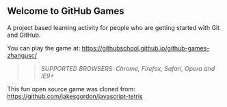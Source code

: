 ## Welcome to GitHub Games

A project based learning activity for people who are getting started with Git and GitHub.

You can play the game at: https://githubschool.github.io/github-games-zhangusc/

>> _*SUPPORTED BROWSERS*: Chrome, Firefox, Safari, Opera and IE9+_

This fun open source game was cloned from: https://github.com/jakesgordon/javascript-tetris
